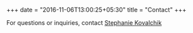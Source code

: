 +++
date = "2016-11-06T13:00:25+05:30"
title = "Contact"
+++

For questions or inquiries, contact [Stephanie Kovalchik](skovalchik@tennis.com.au)
